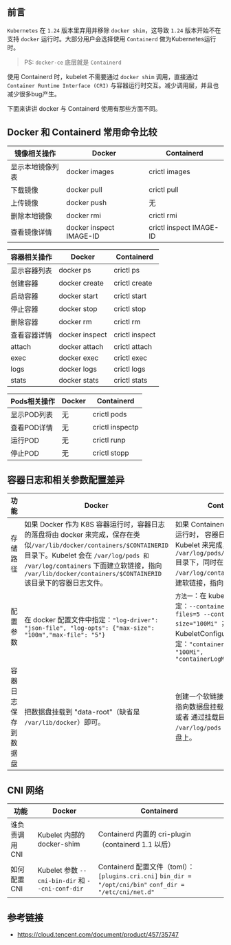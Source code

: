 ## 前言

`Kubernetes` 在 `1.24` 版本里弃用并移除 `docker shim`，这导致 `1.24` 版本开始不在支持 `docker` 运行时。大部分用户会选择使用 `Containerd` 做为Kubernetes运行时。

> PS: `docker-ce` 底层就是 `Containerd`

使用 Containerd 时，kubelet 不需要通过 `docker shim` 调用，直接通过 `Container Runtime Interface (CRI)` 与容器运行时交互。减少调用层，并且也减少很多bug产生。

下面来讲讲 docker 与 Containerd 使用有那些方面不同。

## Docker 和 Containerd 常用命令比较

镜像相关操作 | Docker | Containerd
--|--|--
显示本地镜像列表 | docker images | crictl images
下载镜像 | docker pull | crictl pull
上传镜像 | docker push | 无
删除本地镜像 | docker rmi | crictl rmi
查看镜像详情 | docker inspect IMAGE-ID | crictl inspect IMAGE-ID

容器相关操作 | Docker | Containerd
--|--|--
显示容器列表 |	docker ps |	crictl ps
创建容器 | docker create | crictl create
启动容器 | docker start | crictl start
停止容器 | docker stop | crictl stop
删除容器 | docker rm | crictl rm
查看容器详情 | docker inspect | crictl inspect
attach | docker attach | crictl attach
exec | docker exec | crictl exec
logs | docker logs | crictl logs
stats | docker stats | crictl stats

Pods相关操作 | Docker | Containerd
--|--|--
显示POD列表 | 无 | crictl pods
查看POD详情 | 无 | crictl inspectp
运行POD | 无 | crictl runp
停止POD | 无 | crictl stopp

## 容器日志和相关参数配置差异

功能 | Docker | Containerd
--|--|--
存储路径 | 如果 Docker 作为 K8S 容器运行时，容器日志的落盘将由 docker 来完成，保存在类似`/var/lib/docker/containers/$CONTAINERID` 目录下。Kubelet 会在 `/var/log/pods 和 /var/log/containers` 下面建立软链接，指向 `/var/lib/docker/containers/$CONTAINERID` 该目录下的容器日志文件。 | 如果 Containerd 作为 K8S 容器运行时， 容器日志的落盘由 Kubelet 来完成，保存至 `/var/log/pods/$CONTAINER_NAME` 目录下，同时在 `/var/log/containers` 目录下创建软链接，指向日志文件。
配置参数 | 在 docker 配置文件中指定：`"log-driver": "json-file", "log-opts": {"max-size": "100m","max-file": "5"}` | `方法一`：在 kubelet 参数中指定：`--container-log-max-files=5 --container-log-max-size="100Mi"` ；`方法二`：在 KubeletConfiguration 中指定：`"containerLogMaxSize": "100Mi", "containerLogMaxFiles": 5`
容器日志保存到数据盘 | 把数据盘挂载到 "data-root"（缺省是 `/var/lib/docker`）即可。| 创建一个软链接 `/var/log/pods` 指向数据盘挂载点下的某个目录 或者 通过挂载目录，把 `/var/log/pods` 目录挂载到数据盘上。

## CNI 网络

功能 | Docker | Containerd
--|--|--
谁负责调用 CNI | Kubelet 内部的 docker-shim | Containerd 内置的 cri-plugin（containerd 1.1 以后）
如何配置 CNI | Kubelet 参数 `--cni-bin-dir` 和 `--cni-conf-dir` | Containerd 配置文件（toml）： `[plugins.cri.cni]` `bin_dir = "/opt/cni/bin"` `conf_dir = "/etc/cni/net.d"`

## 参考链接

- https://cloud.tencent.com/document/product/457/35747
